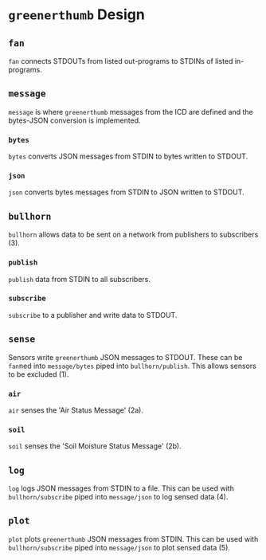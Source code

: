 # `greenerthumb` Design

## `fan`

`fan` connects STDOUTs from listed out-programs to STDINs of listed in-programs.

## `message`

`message` is where `greenerthumb` messages from the ICD are defined and the
bytes-JSON conversion is implemented.

### `bytes`

`bytes` converts JSON messages from STDIN to bytes written to STDOUT.

### `json`

`json` converts bytes messages from STDIN to JSON written to STDOUT.

## `bullhorn`

`bullhorn` allows data to be sent on a network from publishers to subscribers
(3).

### `publish`

`publish` data from STDIN to all subscribers.

### `subscribe`

`subscribe` to a publisher and write data to STDOUT.

## `sense`

Sensors write `greenerthumb` JSON messages to STDOUT. These can be `fan`ned into
`message/bytes` piped into `bullhorn/publish`. This allows sensors to be
excluded (1).

### `air`

`air` senses the 'Air Status Message' (2a).

### `soil`

`soil` senses the 'Soil Moisture Status Message' (2b).

## `log`

`log` logs JSON messages from STDIN to a file. This can be used with
`bullhorn/subscribe` piped into `message/json` to log sensed data (4).

## `plot`

`plot` plots `greenerthumb` JSON messages from STDIN. This can be used with
`bullhorn/subscribe` piped into `message/json` to plot sensed data (5).
